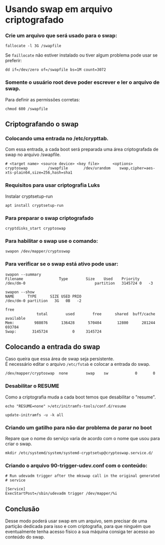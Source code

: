 # Usando swap em arquivo criptografado

### Crie um arquivo que será usado para o swap:
```
fallocate -l 3G /swapfile
```
Se `faillocate` não estiver instalado ou tiver algum problema pode usar se preferir:
```
dd if=/dev/zero of=/swapfile bs=1M count=3072
```

### Somente o usuário **root** deve poder escrever e ler o arquivo de swap.   
Para definir as permissões corretas:
```
chmod 600 /swapfile
```

## Criptografando o swap

### Colocando uma entrada no /etc/crypttab.
Com essa entrada, a cada boot será preparada uma área criptografada de swap no arquivo /swapfile.

```
# <target name> <source device> <key file>      <options>
cryptoswap         /swapfile       /dev/urandom    swap,cipher=aes-xts-plain64,size=256,hash=sha1
```

### Requisitos para usar criptografia Luks
Instalar cryptsetup-run
```
apt install cryptsetup-run
```

### Para preparar o swap criptografado
```
cryptdisks_start cryptoswap
```

### Para habilitar o swap use o comando:
```
swapon /dev/mapper/cryptoswap
```

### Para verificar se o swap está ativo pode usar:
```
swapon --summary
Filename				Type		Size	Used	Priority
/dev/dm-0                              	partition	3145724	0	-3

swapon --show
NAME      TYPE      SIZE USED PRIO
/dev/dm-0 partition   3G   0B   -2

free
              total        used        free      shared  buff/cache   available
Mem:         988076      136428      570404       12800      281244      693784
Swap:       3145724           0     3145724

```

## Colocando a entrada do swap
Caso queira que essa área de swap seja persistente.  
É necessário editar o arquivo `/etc/fstab` e colocar a entrada do swap.
```
/dev/mapper/cryptoswap  none        swap    sw            0       0
```

### Desabilitar o RESUME
Como a criptografia muda a cada boot temos que desabilitar o "resume".
```
echo "RESUME=none" >/etc/initramfs-tools/conf.d/resume

update-initramfs -u -k all
```

### Criando um gatilho para não dar problema de parar no boot
Repare que o nome do serviço varia de acordo com o nome que usou para criar o swap.
```
mkdir /etc/systemd/system/systemd-cryptsetup@cryptoswap.service.d/
```

### Criando o arquivo 90-trigger-udev.conf com o conteúdo:
```
# Run udevadm trigger after the mkswap call in the original generated
# service

[Service]
ExecStartPost=/sbin/udevadm trigger /dev/mapper/%i
```

## Conclusão
Desse modo poderá usar swap em um arquivo, sem precisar de uma partição dedicada para isso e com criptografia, para que ninguém que eventualmente tenha acesso físico a sua máquina consiga ter acesso ao conteúdo do swap.


